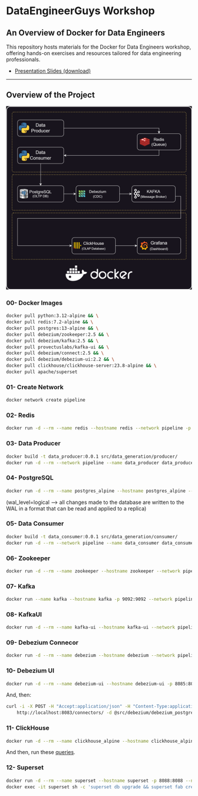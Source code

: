 # DataEngineerGuys Workshop
## An Overview of Docker for Data Engineers
This repository hosts materials for the Docker for Data Engineers workshop, offering hands-on exercises and resources tailored for data engineering professionals.

- [Presentation Slides (download)](https://github.com/behnamyazdan/DockerForDataEngineers/blob/main/materials/DockerWorkshop_Presentation.pdf) 
---

## Overview of the Project
<img src="./doc/workshop_datapipeline.png">

### 00- Docker Images
```bash
docker pull python:3.12-alpine && \
docker pull redis:7.2-alpine && \
docker pull postgres:13-alpine && \
docker pull debezium/zookeeper:2.5 && \
docker pull debezium/kafka:2.5 && \
docker pull provectuslabs/kafka-ui && \
docker pull debezium/connect:2.5 && \
docker pull debezium/debezium-ui:2.2 && \
docker pull clickhouse/clickhouse-server:23.8-alpine && \
docker pull apache/superset
```

### 01- Create Network
```bash
docker network create pipeline
```

### 02- Redis
```bash
docker run -d --rm --name redis --hostname redis --network pipeline -p 6379:6379 redis:7.2-alpine
```

### 03- Data Producer
```bash
docker build -t data_producer:0.0.1 src/data_generation/producer/
docker run -d --rm --network pipeline --name data_producer data_producer:0.0.1
```

### 04- PostgreSQL
```bash
docker run -d --rm --name postgres_alpine --hostname postgres_alpine --network pipeline -p 54321:5432 -e POSTGRES_PASSWORD=postgres -e POSTGRES_DB=ecommerce_docker postgres:13-alpine postgres -c wal_level=logical
```
(wal_level=logical --> all changes made to the database are written to the WAL in a format that can be read and applied to a replica)

### 05- Data Consumer
```bash
docker build -t data_consumer:0.0.1 src/data_generation/consumer/
docker run -d --rm --network pipeline --name data_consumer data_consumer:0.0.1
```

### 06- Zookeeper
```bash
docker run -d --rm --name zookeeper --hostname zookeeper --network pipeline -p 2181:2181 -p 2888:2888 -p 3888:3888 debezium/zookeeper:2.5
```

### 07- Kafka
```bash
docker run --name kafka --hostname kafka -p 9092:9092 --network pipeline --rm -d -e KAFKA_ADVERTISED_LISTENERS=PLAINTEXT://kafka:9092 -e KAFKA_LISTENERS=PLAINTEXT://kafka:9092 -e KAFKA_LISTENER_SECURITY_PROTOCOL_MAP=PLAINTEXT:PLAINTEXT -e KAFKA_INTER_BROKER_LISTENER_NAME=PLAINTEXT -e ZOOKEEPER_CONNECT=zookeeper:2181 -e KAFKA_OFFSETS_TOPIC_REPLICATION_FACTOR=1 -e KAFKA_TRANSACTION_STATE_LOG_REPLICATION_FACTOR=1 debezium/kafka:2.5
```

### 08- KafkaUI
```bash
docker run -d --rm --name kafka-ui --hostname kafka-ui --network pipeline -p 8080:8080 -e KAFKA_CLUSTERS_0_NAME=local -e KAFKA_CLUSTERS_0_BOOTSTRAPSERVERS=kafka:9092 provectuslabs/kafka-ui
```

### 09- Debezium Connecor
```bash
docker run -d --rm --name debezium --hostname debezium --network pipeline -p 8083:8083 -e GROUP_ID=1 -e CONFIG_STORAGE_TOPIC=connect_configs -e OFFSET_STORAGE_TOPIC=connect_offsets -e STATUS_STORAGE_TOPIC=connect_statuses -e BOOTSTRAP_SERVERS=kafka:9092 -e REST_HOST_NAME=debezium -e REST_PORT=8083 -e ADVERTISED_HOST_NAME=debezium -e ADVERTISED_PORT=8083 debezium/connect:2.5
```

### 10- Debezium UI
```bash
docker run -d --rm --name debezium-ui --hostname debezium-ui -p 8085:8080 --network pipeline -e KAFKA_CONNECT_URIS=http://debezium:8083 debezium/debezium-ui:2.2
```
And, then:
```bash
curl -i -X POST -H "Accept:application/json" -H "Content-Type:application/json" \
    http://localhost:8083/connectors/ -d @src/debezium/debezium_postgres_connector.json
```

### 11- ClickHouse
```bash
docker run -d --rm --name clickhouse_alpine --hostname clickhouse_alpine -p 8123:8123 -p 9000:9000 --network pipeline clickhouse/clickhouse-server:23.8-alpine
```
And then, run these [queries](./src/clickhouse/clickhouse_scripts.sql).

### 12- Superset
```bash
docker run -d --rm --name superset --hostname superset -p 8088:8088 --network pipeline -e SUPERSET_SECRET_KEY=$(openssl rand -base64 42) apache/superset
docker exec -it superset sh -c 'superset db upgrade && superset fab create-admin --username admin --firstname Superset --lastname Admin --email admin@example.com --password admin && superset init'
```